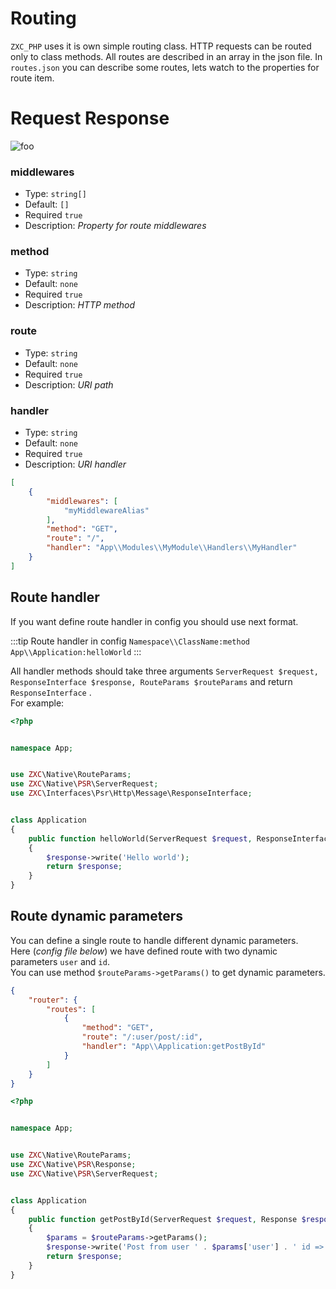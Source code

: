 # Routing

`ZXC_PHP` uses it is own simple routing class. HTTP requests can be routed only to class methods. All routes are
described in an array in the json file. In `routes.json` you can describe some routes, lets watch to the properties for
route item.

# Request Response

<img :src="$withBase('/images/middleware.png')" alt="foo">

### middlewares

- Type: `string[]`
- Default: `[]`
- Required `true`
- Description: _Property for route middlewares_

### method

- Type: `string`
- Default: `none`
- Required `true`
- Description: _HTTP method_

### route

- Type: `string`
- Default: `none`
- Required `true`
- Description: _URI path_

### handler

- Type: `string`
- Default: `none`
- Required `true`
- Description: _URI handler_

```json
[
    {
        "middlewares": [
            "myMiddlewareAlias"
        ],
        "method": "GET",
        "route": "/",
        "handler": "App\\Modules\\MyModule\\Handlers\\MyHandler"
    }
]
```

## Route handler

If you want define route handler in config you should use next format.

:::tip Route handler in config
`Namespace\\ClassName:method`  
`App\\Application:helloWorld`
:::

All handler methods should take three
arguments `ServerRequest $request, ResponseInterface $response, RouteParams $routeParams` and return `ResponseInterface`
.  
For example:

```php
<?php


namespace App;


use ZXC\Native\RouteParams;
use ZXC\Native\PSR\ServerRequest;
use ZXC\Interfaces\Psr\Http\Message\ResponseInterface;


class Application
{
    public function helloWorld(ServerRequest $request, ResponseInterface $response, RouteParams $routeParams)
    {
        $response->write('Hello world');
        return $response;
    }
}
```

## Route dynamic parameters

You can define a single route to handle different dynamic parameters.  
Here (_config file below_) we have defined route with two dynamic parameters `user` and `id`.   
You can use method `$routeParams->getParams()` to get dynamic parameters.

```json
{
    "router": {
        "routes": [
            {
                "method": "GET",
                "route": "/:user/post/:id",
                "handler": "App\\Application:getPostById"
            }
        ]
    }
}
```

```php
<?php


namespace App;


use ZXC\Native\RouteParams;
use ZXC\Native\PSR\Response;
use ZXC\Native\PSR\ServerRequest;


class Application
{
    public function getPostById(ServerRequest $request, Response $response, RouteParams $routeParams)
    {
        $params = $routeParams->getParams();
        $response->write('Post from user ' . $params['user'] . ' id => ' . $params['id']);
        return $response;
    }
}
```
